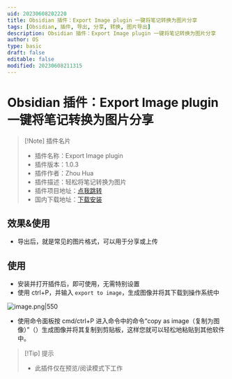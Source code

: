 ```yaml
---
uid: 20230608202220
title: Obsidian 插件：Export Image plugin 一键将笔记转换为图片分享
tags: [Obsidian, 插件, 导出, 分享, 转换, 图片导出]
description: Obsidian 插件：Export Image plugin 一键将笔记转换为图片分享
author: OS
type: basic
draft: false
editable: false
modified: 20230608211315
---
```


# Obsidian 插件：Export Image plugin 一键将笔记转换为图片分享

> [!Note] 插件名片
> - 插件名称：Export Image plugin
> - 插件版本：1.0.3
> - 插件作者：Zhou Hua
> - 插件描述：轻松将笔记转换为图片
> - 插件项目地址：[点我跳转](https://github.com/zhouhua/obsidian-export-image)
> - 国内下载地址：[下载安装](https://pkmer.cn/products/plugin/pluginMarket/?obsidian-export-image)

## 效果&使用

- 导出后，就是常见的图片格式，可以用于分享或上传

## 使用

- 安装并打开插件后，即可使用，无需特别设置
- 使用 ctrl+P，并输入 `export to image`，生成图像并将其下载到操作系统中

![image.png|550](https://cdn.pkmer.cn/images/20230608210805.png!pkmer)

- 使用命令面板按 cmd/ctrl+P 进入命令中的命令“copy as image（复制为图像）”（）生成图像并将其复制到剪贴板，这样您就可以轻松地粘贴到其他软件中。

> [!Tip] 提示
> - 此插件仅在预览/阅读模式下工作